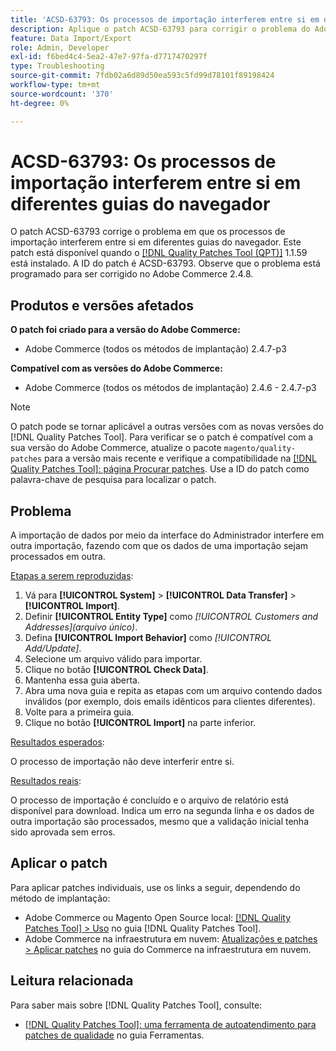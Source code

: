 ```yaml
---
title: 'ACSD-63793: Os processos de importação interferem entre si em diferentes guias do navegador'
description: Aplique o patch ACSD-63793 para corrigir o problema do Adobe Commerce em que os processos de importação interferem entre si em diferentes guias do navegador.
feature: Data Import/Export
role: Admin, Developer
exl-id: f6bed4c4-5ea2-47e7-97fa-d7717470297f
type: Troubleshooting
source-git-commit: 7fdb02a6d89d50ea593c5fd99d78101f89198424
workflow-type: tm+mt
source-wordcount: '370'
ht-degree: 0%

---
```


# ACSD-63793: Os processos de importação interferem entre si em diferentes guias do navegador

O patch ACSD-63793 corrige o problema em que os processos de importação interferem entre si em diferentes guias do navegador. Este patch está disponível quando o [[!DNL Quality Patches Tool (QPT)]](/help/tools/quality-patches-tool/quality-patches-tool-to-self-serve-quality-patches.md) 1.1.59 está instalado. A ID do patch é ACSD-63793. Observe que o problema está programado para ser corrigido no Adobe Commerce 2.4.8.

## Produtos e versões afetados

**O patch foi criado para a versão do Adobe Commerce:**

* Adobe Commerce (todos os métodos de implantação) 2.4.7-p3

**Compatível com as versões do Adobe Commerce:**

* Adobe Commerce (todos os métodos de implantação) 2.4.6 - 2.4.7-p3

>[!NOTE]
>
>O patch pode se tornar aplicável a outras versões com as novas versões do [!DNL Quality Patches Tool]. Para verificar se o patch é compatível com a sua versão do Adobe Commerce, atualize o pacote `magento/quality-patches` para a versão mais recente e verifique a compatibilidade na [[!DNL Quality Patches Tool]: página Procurar patches](https://experienceleague.adobe.com/tools/commerce-quality-patches/index.html). Use a ID do patch como palavra-chave de pesquisa para localizar o patch.

## Problema

A importação de dados por meio da interface do Administrador interfere em outra importação, fazendo com que os dados de uma importação sejam processados em outra.

<u>Etapas a serem reproduzidas</u>:

1. Vá para **[!UICONTROL System]** > **[!UICONTROL Data Transfer]** > **[!UICONTROL Import]**.
1. Definir **[!UICONTROL Entity Type]** como *[!UICONTROL Customers and Addresses](arquivo único)*.
1. Defina **[!UICONTROL Import Behavior]** como *[!UICONTROL Add/Update]*.
1. Selecione um arquivo válido para importar.
1. Clique no botão **[!UICONTROL Check Data]**.
1. Mantenha essa guia aberta.
1. Abra uma nova guia e repita as etapas com um arquivo contendo dados inválidos (por exemplo, dois emails idênticos para clientes diferentes).
1. Volte para a primeira guia.
1. Clique no botão **[!UICONTROL Import]** na parte inferior.

<u>Resultados esperados</u>:

O processo de importação não deve interferir entre si.

<u>Resultados reais</u>:

O processo de importação é concluído e o arquivo de relatório está disponível para download. Indica um erro na segunda linha e os dados de outra importação são processados, mesmo que a validação inicial tenha sido aprovada sem erros.

## Aplicar o patch

Para aplicar patches individuais, use os links a seguir, dependendo do método de implantação:

* Adobe Commerce ou Magento Open Source local: [[!DNL Quality Patches Tool] > Uso](/help/tools/quality-patches-tool/usage.md) no guia [!DNL Quality Patches Tool].
* Adobe Commerce na infraestrutura em nuvem: [Atualizações e patches > Aplicar patches](https://experienceleague.adobe.com/docs/commerce-cloud-service/user-guide/develop/upgrade/apply-patches.html) no guia do Commerce na infraestrutura em nuvem.

## Leitura relacionada

Para saber mais sobre [!DNL Quality Patches Tool], consulte:

* [[!DNL Quality Patches Tool]: uma ferramenta de autoatendimento para patches de qualidade](/help/tools/quality-patches-tool/quality-patches-tool-to-self-serve-quality-patches.md) no guia Ferramentas.
